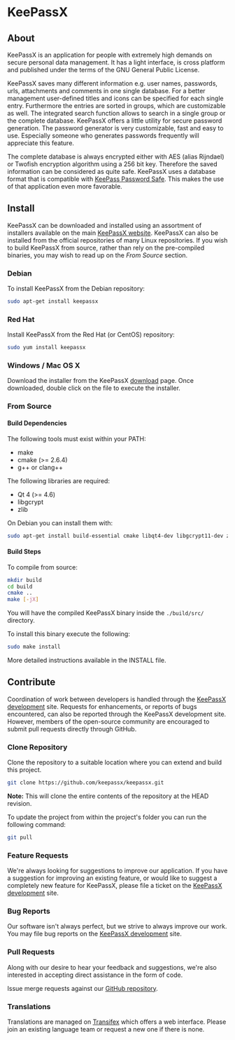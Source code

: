 # KeePassX

## About

KeePassX is an application for people with extremely high demands on secure personal data management.
It has a light interface, is cross platform and published under the terms of the GNU General Public License.

KeePassX saves many different information e.g. user names, passwords, urls, attachments and comments in one single database.
For a better management user-defined titles and icons can be specified for each single entry.
Furthermore the entries are sorted in groups, which are customizable as well. The integrated search function allows to search in a single group or the complete database.
KeePassX offers a little utility for secure password generation. The password generator is very customizable, fast and easy to use.
Especially someone who generates passwords frequently will appreciate this feature.

The complete database is always encrypted either with AES (alias Rijndael) or Twofish encryption algorithm using a 256 bit key.
Therefore the saved information can be considered as quite safe. KeePassX uses a database format that is compatible with [KeePass Password Safe](http://keepass.info/).
This makes the use of that application even more favorable.

## Install

KeePassX can be downloaded and installed using an assortment of installers available on the main [KeePassX website](http://www.keepassx.org).
KeePassX can also be installed from the official repositories of many Linux repositories.
If you wish to build KeePassX from source, rather than rely on the pre-compiled binaries, you may wish to read up on the _From Source_ section.

### Debian

To install KeePassX from the Debian repository:

```bash
sudo apt-get install keepassx
```

### Red Hat

Install KeePassX from the Red Hat (or CentOS) repository:

```bash
sudo yum install keepassx
```

### Windows / Mac OS X

Download the installer from the KeePassX [download](https://www.keepassx.org/downloads) page.
Once downloaded, double click on the file to execute the installer.

### From Source

#### Build Dependencies

The following tools must exist within your PATH:

* make
* cmake (>= 2.6.4)
* g++ or clang++

The following libraries are required:

* Qt 4 (>= 4.6)
* libgcrypt
* zlib

On Debian you can install them with:

```bash
sudo apt-get install build-essential cmake libqt4-dev libgcrypt11-dev zlib1g-dev
```

#### Build Steps

To compile from source:

```bash
mkdir build
cd build
cmake ..
make [-jX]
```

You will have the compiled KeePassX binary inside the `./build/src/` directory.

To install this binary execute the following:

```bash
sudo make install
```

More detailed instructions available in the INSTALL file.

## Contribute

Coordination of work between developers is handled through the [KeePassX development](https://www.keepassx.org/dev/) site.
Requests for enhancements, or reports of bugs encountered, can also be reported through the KeePassX development site.
However, members of the open-source community are encouraged to submit pull requests directly through GitHub.

### Clone Repository

Clone the repository to a suitable location where you can extend and build this project.

```bash
git clone https://github.com/keepassx/keepassx.git
```

**Note:** This will clone the entire contents of the repository at the HEAD revision.

To update the project from within the project's folder you can run the following command:

```bash
git pull
```

### Feature Requests

We're always looking for suggestions to improve our application. If you have a suggestion for improving an existing feature,
or would like to suggest a completely new feature for KeePassX, please file a ticket on the [KeePassX development](https://www.keepassx.org/dev/) site.

### Bug Reports

Our software isn't always perfect, but we strive to always improve our work. You may file bug reports on the [KeePassX development](https://www.keepassx.org/dev/) site.

### Pull Requests

Along with our desire to hear your feedback and suggestions, we're also interested in accepting direct assistance in the form of code.

Issue merge requests against our [GitHub repository](https://github.com/keepassx/keepassx).

### Translations

Translations are managed on [Transifex](https://www.transifex.com/projects/p/keepassx/) which offers a web interface.
Please join an existing language team or request a new one if there is none.

